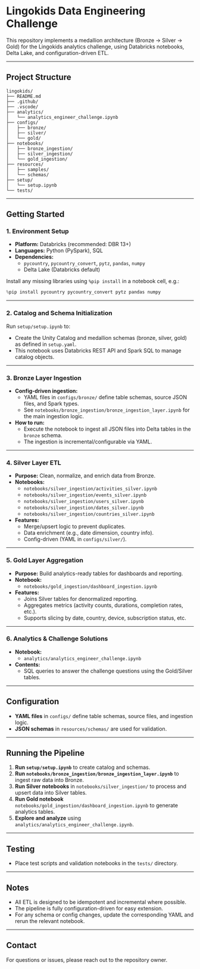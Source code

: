 # Lingokids Data Engineering Challenge

This repository implements a medallion architecture (Bronze → Silver → Gold) for the Lingokids analytics challenge, using Databricks notebooks, Delta Lake, and configuration-driven ETL.

---

## Project Structure

```
lingokids/
├── README.md
├── .github/
├── .vscode/
├── analytics/
│   └── analytics_engineer_challenge.ipynb
├── configs/
│   ├── bronze/
│   ├── silver/
│   └── gold/
├── notebooks/
│   ├── bronze_ingestion/
│   ├── silver_ingestion/
│   └── gold_ingestion/
├── resources/
│   ├── samples/
│   └── schemas/
├── setup/
│   └── setup.ipynb
└── tests/
```

---

## Getting Started

### 1. Environment Setup

- **Platform:** Databricks (recommended: DBR 13+)
- **Languages:** Python (PySpark), SQL
- **Dependencies:**  
  - `pycountry`, `pycountry_convert`, `pytz`, `pandas`, `numpy`
  - Delta Lake (Databricks default)

Install any missing libraries using `%pip install` in a notebook cell, e.g.:
```python
%pip install pycountry pycountry_convert pytz pandas numpy
```

---

### 2. Catalog and Schema Initialization

Run `setup/setup.ipynb` to:
- Create the Unity Catalog and medallion schemas (bronze, silver, gold) as defined in `setup.yaml`.
- This notebook uses Databricks REST API and Spark SQL to manage catalog objects.

---

### 3. Bronze Layer Ingestion

- **Config-driven ingestion:**  
  - YAML files in `configs/bronze/` define table schemas, source JSON files, and Spark types.
  - See `notebooks/bronze_ingestion/bronze_ingestion_layer.ipynb` for the main ingestion logic.
- **How to run:**  
  - Execute the notebook to ingest all JSON files into Delta tables in the `bronze` schema.
  - The ingestion is incremental/configurable via YAML.

---

### 4. Silver Layer ETL

- **Purpose:** Clean, normalize, and enrich data from Bronze.
- **Notebooks:**  
  - `notebooks/silver_ingestion/activities_silver.ipynb`
  - `notebooks/silver_ingestion/events_silver.ipynb`
  - `notebooks/silver_ingestion/users_silver.ipynb`
  - `notebooks/silver_ingestion/dates_silver.ipynb`
  - `notebooks/silver_ingestion/countries_silver.ipynb`
- **Features:**  
  - Merge/upsert logic to prevent duplicates.
  - Data enrichment (e.g., date dimension, country info).
  - Config-driven (YAML in `configs/silver/`).

---

### 5. Gold Layer Aggregation

- **Purpose:** Build analytics-ready tables for dashboards and reporting.
- **Notebook:**  
  - `notebooks/gold_ingestion/dashboard_ingestion.ipynb`
- **Features:**  
  - Joins Silver tables for denormalized reporting.
  - Aggregates metrics (activity counts, durations, completion rates, etc.).
  - Supports slicing by date, country, device, subscription status, etc.

---

### 6. Analytics & Challenge Solutions

- **Notebook:**  
  - `analytics/analytics_engineer_challenge.ipynb`
- **Contents:**  
  - SQL queries to answer the challenge questions using the Gold/Silver tables.

---

## Configuration

- **YAML files** in `configs/` define table schemas, source files, and ingestion logic.
- **JSON schemas** in `resources/schemas/` are used for validation.

---

## Running the Pipeline

1. **Run `setup/setup.ipynb`** to create catalog and schemas.
2. **Run `notebooks/bronze_ingestion/bronze_ingestion_layer.ipynb`** to ingest raw data into Bronze.
3. **Run Silver notebooks** in `notebooks/silver_ingestion/` to process and upsert data into Silver tables.
4. **Run Gold notebook** `notebooks/gold_ingestion/dashboard_ingestion.ipynb` to generate analytics tables.
5. **Explore and analyze** using `analytics/analytics_engineer_challenge.ipynb`.

---

## Testing

- Place test scripts and validation notebooks in the `tests/` directory.

---

## Notes

- All ETL is designed to be idempotent and incremental where possible.
- The pipeline is fully configuration-driven for easy extension.
- For any schema or config changes, update the corresponding YAML and rerun the relevant notebook.

---

## Contact

For questions or issues, please reach out to the repository owner.